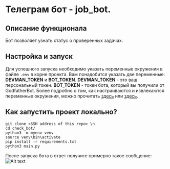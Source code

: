# Телеграм бот - job_bot.

## Описание функционала
Бот позволяет узнать статус о проверенных задачах.


## Настройка и запуск
Для успешного запуска необходимо указать переменные окружения в файле `.env` в корне проекта.
Вам понадобится указать две переменные: **DEVMAN_TOKEN** и **BOT_TOKEN**.
**DEVMAN_TOKEN** - это ваш персональный токен. **BOT_TOKEN** - токен бота, который вы получили от GodfatherBot.
Более подробно о том, как настраиваются и извлекаются переменные окружения, можно прочитать [здесь](https://pypi.org/project/environs/) или [здесь](https://docs.djangoproject.com/en/4.1/ref/settings/).

## Как запустить проект локально?
```
git clone <SSH address of this repo> \n
cd check_bot/
python3 -m myenv venv
source venv\bin\activate
pip install -r requirements.txt
python3 main.py
```
После запуска бота в ответ получите примерно такое сообщение:
![Alt text](https://file%2B.vscode-resource.vscode-cdn.net/var/folders/t9/254vh6ys22370837thlb7tc40000gn/T/TemporaryItems/NSIRD_screencaptureui_9usS8f/Screenshot%202022-12-03%20at%2008.53.58.png?version%3D1670054057525)
